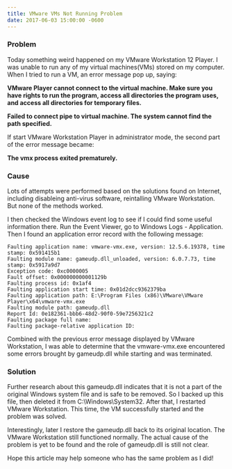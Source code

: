 ```yaml
---
title: VMware VMs Not Running Problem
date: 2017-06-03 15:00:00 -0600
---
```


### Problem

Today something weird happened on my VMware Workstation 12 Player. I was unable 
to run any of my virtual machines(VMs) stored on my computer. When I tried to
run a VM, an error message pop up, saying:

**<span class="text-danger">VMware Player cannot connect to the virtual machine.
Make sure you have rights to run the program, access all directories the program
uses, and access all directories for temporary files.</span>**

**<span class="text-danger">Failed to connect pipe to virtual machine. The 
system cannot find the path specified.</span>**

If start VMware Workstation Player in administrator mode, the second part of the
error message became:

**<span class="text-danger">The vmx process exited prematurely.</span>**
<!--excerpt-->


### Cause

Lots of attempts were performed based on the solutions found on Internet, 
including disableing anti-virus software, reintalling VMware Workstation. But 
none of the methods worked.

I then checked the Windows event log to see if I could find some useful information
there. Run the Event Viewer, go to Windows Logs - Application. Then I found an
application error record with the following message:

```nohighlight
Faulting application name: vmware-vmx.exe, version: 12.5.6.19378, time stamp: 0x591415b1
Faulting module name: gameudp.dll_unloaded, version: 6.0.7.73, time stamp: 0x5917a9d7
Exception code: 0xc0000005
Fault offset: 0x000000000001129b
Faulting process id: 0x1af4
Faulting application start time: 0x01d2dcc9362379ba
Faulting application path: E:\Program Files (x86)\VMware\VMware Player\x64\vmware-vmx.exe
Faulting module path: gameudp.dll
Report Id: 0e182361-bbb6-48d2-90f0-59e7256321c2
Faulting package full name: 
Faulting package-relative application ID: 
```

Combined with the previous error message displayed by VMware Workstation, I was
able to determine that the vmware-vmx.exe encountered some errors brought by
gameudp.dll while starting and was terminated.

### Solution

Further research about this gameudp.dll indicates that it is not a part of the 
original Windows system file and is safe to be removed. So I backed up this file,
then deleted it from C:\Windows\System32. After that, I restarted VMware Workstation.
This time, the VM successfully started and the problem was solved.

Interestingly, later I restore the gameudp.dll back to its original location. The
VMware Workstation still functioned normally. The actual cause of the problem is
yet to be found and the role of gameudp.dll is still not clear.

Hope this article may help someone who has the same problem as I did!
